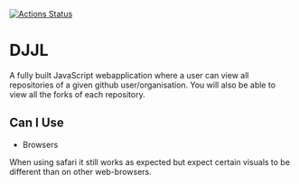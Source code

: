 [![Actions Status](https://github.com/itggot-TE4/TE4/workflows/tests/badge.svg)](https://github.com/itggot-TE4/Teacher-O-Matic-DJJL/actions)
# DJJL
A fully built JavaScript webapplication where a user can view all repositories of a given github user/organisation.
You will also be able to view all the forks of each repository.

## Can I Use
- Browsers

When using safari it still works as expected but expect certain visuals to be different than on other web-browsers.